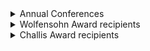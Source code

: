 <!-- this is out of date working on fixing it, remove this message when done -->
<!-- originally copied from https://secureau.imodules.com/s/965/Alumni.aspx?sid=965&gid=34&pgid=653&returnurl=https%3a%2f%2fsecureau.imodules.com%2f -->

<details markdown="1">
<summary>Annual Conferences</summary>

Year of conference and location

- **1991** - Sunriver, OR (29)
- **1992** - Whistler, BC, Canada (83)
- **1993** - Penn State University, PA (80)
- **1994** - Stanford University, Palo Alto, CA (96)
- **1995** - Whistler, BC, Canada (57)
- **1996** - Western Washington University, Bellingham WA (39)
- **1997** - University of Ottawa, Ottawa, ONT Canada (43)
- **1998** - University of California, Berkeley CA (56)
- **1999** - University of Michigan, Ann Arbor, MI (57)
- **2000** - Kansas City, MO (37)
- **2001** - Vancouver, BC Canada (45)
- **2002** - San Diego, CA (67)
- **2003** - Georgetown University Washington, DC (85)
- **2004** - Tampa, FL (56)
- **2005** - Champaign, IL (46)
- **2006** - Berkeley, CA (68)
- **2007** - Kingston, ON (59)
- **2008** - Philadelphia, PA (68)
- **2009** - Los Angeles, CA (84)
- **2010** - Chicago, IL (77)
- **2011** - Vancouver, BC
- **2012** - Boston, MA
- **2013** - Charlotte, NC
- **2014** - Dearborn, MI
- **2015** - New York City, NY
- **2016** - Long Beach, CA
- **2017** - Toronto, ON, Canada
</details>


<details markdown="1">
<summary>Wolfensohn Award recipients</summary>

- **1993** - Dr B.L (Lyn) Behrens (MBBS '64)
- **1994** - Dr Ernest A. Baja (BDS '57)
- **1995** - Dr June R.P. Ross (BSc '53, PhD Science '59, DSc '74)
- **1996** - Emeritus Prof Ronald N. Bracewell (BSc '41, BE Mech & Elec '43, ME '48)
- **1997** - Dr Clifford Kwan-Gett (BSc '55, BE Mech & Elect '57, MBBS '64)
- **1998** - Prof Enid Gilbert-Barness AO (MBBS '50, MD '83, MD '99)
- **1999** - Dr Bruce A. Bolt (Dip Ed '53, Sc '55, PhD Science '59, DSc '72, Professor Emeritus, UC Berkeley)
- **2000** - Gillian M Beattie (BSc '61)
- **2001** - Dr Thomas Dunn (BSc Hons '50, MSc '51, PhD)
- **2002** - Peter Farrell (BE '64)
- **2003** - Prof Ernest Newbrun (BDS '54, DSc '97, MSc, DMD, PhD)
- **2004** - Ian Campbell (BA '67)
- **2005** - Gerard Bassell (MBBS '73)
- **2006** - John McLenaghan AM (BEc '59)
- **2007** - Phillip H Smith (BE '50 DEng '97)
- **2008** - John C Semmler
- **2009** - Philip Minter AM (BSc Hons ’51)
- **2010** - Michael D Challis (BE(Civil) '54)
- **2011** - Ronald L Ettinger (BDS '66 MDS '70)
- **2012** - R. Julian C. Brown
- **2013** - Wanda M. Haschek-Hock
- **2014** - Graeme Goodsir	
- **2015** - Ramune Cobb
- **2016** - Virginia L Hood
- **2017** - Derek Raghavan
- **2018** - Timothy Potts
- **2022** - Charles Mackenzie
- **2024** - Geraldine Brooks
</details>

<details markdown="1">
<summary>Challis Award recipients</summary>

- **2012** – Portia Tierney McKenna* (BA ‘52) – Newsletter Editor  
- **2013** – Sonia Ettinger – Support of Annual Conference  
- **2014** – John McLenaghan, AM* (BEc ‘59) – Representative Officer in Australia  
- **2015** – Wolfgang Nadler – Official Photographer  
- **2016** – William Evans (BA ‘72, LLB ‘75) – Director, legal advisor, assistant secretary  
- **2017** – Miriam Waters – Alumni Relationship Advancement  
- **2022** – Barry Catchlove (MBBS ‘66) – Representative Officer in Australia  
- **2024** - Alexander Lancaster (BSc '91, BE Hons '94) - Secretary and Treasurer
</details>
